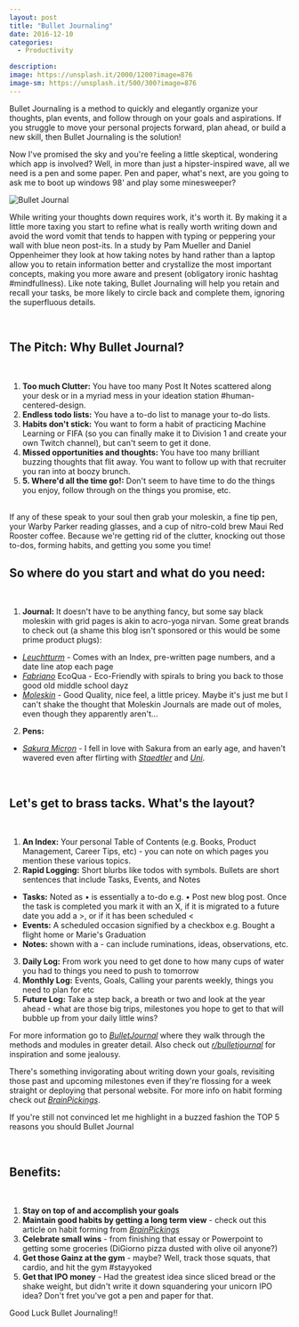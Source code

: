 ```yaml
---
layout: post
title: "Bullet Journaling"
date: 2016-12-10
categories:
  - Productivity

description:
image: https://unsplash.it/2000/1200?image=876
image-sm: https://unsplash.it/500/300?image=876
---
```

Bullet Journaling is a method to quickly and elegantly organize your thoughts, plan events, and follow through on your goals and aspirations. If you struggle to move your personal projects forward, plan ahead, or build a new skill, then Bullet Journaling is the solution!

Now I've promised the sky and you're feeling a little skeptical, wondering which app is involved? Well, in more than just a hipster-inspired wave, all we need is a pen and some paper. Pen and paper, what's next, are you going to ask me to boot up windows 98' and play some minesweeper?  

![Bullet Journal][1]

While writing your thoughts down requires work, it's worth it. By making it a little more taxing you start to refine what is really worth writing down and avoid the word vomit that tends to happen with typing or peppering your wall with blue neon post-its. In a study by Pam Mueller and Daniel Oppenheimer they look at how taking notes by hand rather than a laptop allow you to retain information better and crystallize the most important concepts, making you more aware and present (obligatory ironic hashtag #mindfullness). Like note taking, Bullet Journaling will help you retain and recall your tasks, be more likely to circle back and complete them, ignoring the superfluous details.  

<br>

## The Pitch: Why Bullet Journal?

<br>

1. **Too much Clutter:** You have too many Post It Notes scattered along your desk or in a myriad mess in your ideation station #human-centered-design.
2. **Endless todo lists:** You have a to-do list to manage your to-do lists.
3. **Habits don't stick:** You want to form a habit of practicing Machine Learning or FIFA (so you can finally make it to Division 1 and create your own Twitch channel), but can't seem to get it done.
4. **Missed opportunities and thoughts:** You have too many brilliant buzzing thoughts that flit away. You want to follow up with that recruiter you ran into at boozy brunch.
5. **5. Where'd all the time go!:** Don't seem to have time to do the things you enjoy, follow through on the things you promise, etc.  
<br>
If any of these speak to your soul then grab your moleskin, a fine tip pen, your Warby Parker reading glasses, and a cup of nitro-cold brew Maui Red Rooster coffee. Because we're getting rid of the clutter, knocking out those to-dos, forming habits, and getting you some you time!

<br>

## So where do you start and what do you need:

<br>

1. **Journal:** It doesn't have to be anything fancy, but some say black moleskin with grid pages is akin to acro-yoga nirvan. Some great brands to check out (a shame this blog isn't sponsored or this would be some prime product plugs):
* _[Leuchtturm][2]_ - Comes with an Index, pre-written page numbers, and a date line atop each page
* _[Fabriano][3]_ EcoQua - Eco-Friendly with spirals to bring you back to those good old middle school dayz
* _[Moleskin][4]_ - Good Quality, nice feel, a little pricey. Maybe it's just me but I can't shake the thought that Moleskin Journals are made out of moles, even though they apparently aren't…
2. **Pens:**
* _[Sakura Micron][5]_ - I fell in love with Sakura from an early age, and haven't wavered even after flirting with _[Staedtler][6]_ and _[Uni][7]_.

<br>

## Let's get to brass tacks. What's the layout?

<br>

1. **An Index:** Your personal Table of Contents (e.g. Books, Product Management, Career Tips, etc) - you can note on which pages you mention these various topics.  
2. **Rapid Logging:** Short blurbs like todos with symbols. Bullets are short sentences that include Tasks, Events, and Notes
  * **Tasks:** Noted as • is essentially a to-do e.g. • Post new blog post. Once the task is completed you mark it with an X, if it is migrated to a future date you add a >, or if it has been scheduled <
  * **Events:** A scheduled occasion signified by a checkbox e.g. Bought a flight home or Marie's Graduation
  * **Notes:** shown with a - can include ruminations, ideas, observations, etc.
3. **Daily Log:** From work you need to get done to how many cups of water you had to things you need to push to tomorrow
4. **Monthly Log:** Events, Goals, Calling your parents weekly, things you need to plan for etc
5. **Future Log:** Take a step back, a breath or two and look at the year ahead - what are those big trips, milestones you hope to get to that will bubble up from your daily little wins?

For more information go to _[BulletJournal][8]_ where they walk through the methods and modules in greater detail. Also check out _[r/bulletjournal][9]_ for inspiration and some jealousy.

There's something invigorating about writing down your goals, revisiting those past and upcoming milestones even if they're flossing for a week straight or deploying that personal website. For more info on habit forming check out _[BrainPickings][10]_.

If you're still not convinced let me highlight in a buzzed fashion the TOP 5 reasons you should Bullet Journal

<br>

## Benefits:

<br>

1. **Stay on top of and accomplish your goals**
2. **Maintain good habits by getting a long term view** - check out this article on habit forming from _[BrainPickings][10]_
3. **Celebrate small wins** - from finishing that essay or Powerpoint to getting some groceries (DiGiorno pizza dusted with olive oil anyone?)
4. **Get those Gainz at the gym** - maybe? Well, track those squats, that cardio, and hit the gym #stayyoked
5. **Get that IPO money** - Had the greatest idea since sliced bread or the shake weight, but didn't write it down squandering your unicorn IPO idea? Don't fret you've got a pen and paper for that.

Good Luck Bullet Journaling!!

[1]: http://i.imgur.com/QCCHZQH.png
[2]: https://www.amazon.com/Leuchtturm-Medium-Notebook-inches-LBL11/dp/B002CVAU1Y
[3]: http://fabriano.com/en/267/ecoqua
[4]: https://www.amazon.com/Moleskine-Classic-Notebook-Large-Notebooks/dp/8883701127
[5]: http://www.amazon.com/Sakura-30061-3-Piece-Micron-Blister/dp/B000XAORIS/ref=sr_1_1?s=office-products&ie=UTF8&qid=1475968770&sr=1-1&keywords=sakura+micron
[6]: http://www.amazon.com/Staedtler-Pigment-Sketch-Liners-308SB6P/dp/B004L87XRA/ref=sr_1_7?s=office-products&ie=UTF8&qid=1476146001&sr=1-7&keywords=Staedtler+pens
[7]: http://jetpens.com/Uni-ball-Signo-207-Retractable-Gel-Pen-0.7-mm-Black/pd/6231
[8]: http://bulletjournal.com/get-started/
[9]: https://www.reddit.com/r/bulletjournal/
[10]: https://www.brainpickings.org/2014/01/02/how-long-it-takes-to-form-a-new-habit/
